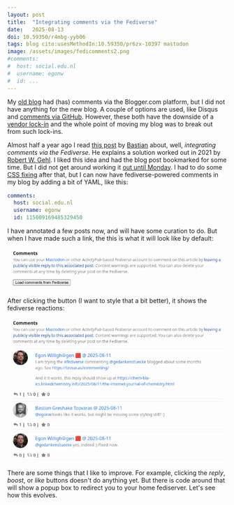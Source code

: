 ```yaml
---
layout: post
title:  "Integrating comments via the Fediverse"
date:   2025-08-13
doi: 10.59350/r4mbg-yyb06
tags: blog cito:usesMethodIn:10.59350/pr6zx-10397 mastodon
image: /assets/images/fedicomments2.png
#comments:
#  host: social.edu.nl
#  username: egonw
#  id: ...
---
```


My [old blog](https://chem-bla-ics.linkedchemistry.info/2023/07/27/archiving-and-updating-my-blog.html)
had (has) comments via the Blogger.com platform, but I did not have anything for the new blog. A couple of options
are used, like Disqus and [comments via GitHub](https://skerdiberberi.com/blog/utterances). However, these both
have the downside of a [vendor lock-in](https://en.wikipedia.org/wiki/Vendor_lock-in) and the whole point of moving
my blog was to break out from such lock-ins.

Almost half a year ago I read [this post](https://tzovar.as/commenting/) by [Bastian](https://tzovar.as/about/)
about, well, *integrating comments via the Fediverse*. He explains a solution worked out in 2021 by
[Robert W. Gehl](https://fossacademic.tech/2021/12/16/CommentsTest.html). I liked this idea and had the blog
post bookmarked for some time. But I did not get around working it [out until Monday](https://github.com/egonw/blog2/commit/006b41822b46a935d159ca276cfab3a6a3b00e40).
I had to do some [CSS fixing](https://github.com/egonw/blog2/commit/cc4f81db22d69d928352ee06ecad889286ae27bf)
after that, but I can now have fediverse-powered comments in my blog by adding a bit of YAML, like this:

```yaml
comments:
  host: social.edu.nl
  username: egonw
  id: 115009169485329450
```

I have annotated a few posts now, and will have some curation to do. But when I have made such a link,
the this is what it will look like by default:

![](/assets/images/fedicomments1.png)

After clicking the button (I want to style that a bit better), it shows the fediverse reactions:

![](/assets/images/fedicomments2.png)

There are some things that I like to improve. For example, clicking the *reply*, *boost*, or *like*
buttons doesn't do anything yet. But there is code around that will show a popup box to redirect you
to your home fediserver. Let's see how this evolves.
